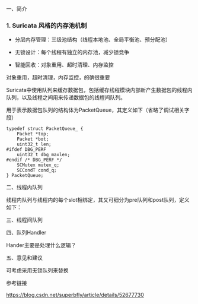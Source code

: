 一、简介

### 1. Suricata 风格的内存池机制

- 分层内存管理：三级池结构（线程本地池、全局平衡池、预分配池）

- 无锁设计：每个线程有独立的内存池，减少锁竞争

- 智能回收：对象重用、超时清理、内存监控

对象重用，超时清理，内存监控，的确很重要



Suricata中使用队列来缓存数据包，包括缓存线程模块内部新产生数据包的线程内队列，以及线程之间用来传递数据包的线程间队列。

用于表示数据包队列的结构体为PacketQueue，其定义如下（省略了调试相关字段）

```
typedef struct PacketQueue_ {
    Packet *top;
    Packet *bot;
    uint32_t len;
#ifdef DBG_PERF
    uint32_t dbg_maxlen;
#endif /* DBG_PERF */
    SCMutex mutex_q;
    SCCondT cond_q;
} PacketQueue;
```



二、线程内队列

线程内队列与线程内的每个slot相绑定，其又可细分为pre队列和post队列，定义如下：



三、线程间队列



四、队列Handler

Hander主要是处理什么逻辑？



五、意见和建议

可考虑采用无锁队列来替换



参考链接

https://blog.csdn.net/superbfly/article/details/52677730